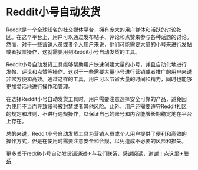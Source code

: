 # Reddit小号自动发货

Reddit是一个全球知名的社交媒体平台，拥有庞大的用户群体和活跃的讨论社区。在这个平台上，用户可以通过发布帖子、评论和点赞来参与各种话题的讨论。然而，对于一些营销人员或者个人用户来说，他们可能需要大量的小号来进行发帖或者投票操作，这就需要用到Reddit小号自动发货的工具。

Reddit小号自动发货工具能够帮助用户快速创建大量的小号，并且自动化地进行发帖、评论和点赞等操作。这对于一些需要大量小号进行营销或者推广的用户来说非常方便和高效。通过这样的工具，用户可以节省大量的时间和精力，同时也能够更加灵活地进行操作和管理。

在选择Reddit小号自动发货工具时，用户需要注意选择安全可靠的产品，避免因为使用不当而导致账号被封禁或者其他风险。此外，用户还需要遵守Reddit社区的规定和准则，不进行违规操作，以保证自己的账号和内容能够长期稳定地在平台上存在。

总的来说，Reddit小号自动发货工具为营销人员或个人用户提供了便利和高效的操作方式，但是在使用时需要注意安全和合规，以免造成不必要的风险和损失。

更多关于reddit小号自动发货请通过✈与我们联系，感谢阅读，谢谢！[点这里✈联系](https://b.k02.cc)